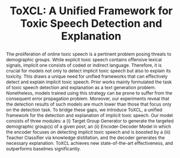 ---
title: "ToXCL: A Unified Framework for Toxic Speech Detection and Explanation"
subtitle: ""
authors:
- nhat
- Do Xuan Long
- Duc Anh Do
- Duc Anh Vu
- Anh Tuan Luu
author_notes: [Equal Contribution, Equal Contribution]
doi: ""

# Schedule page publish date (NOT publication's date).
publishDate: '2024-03-26T00:00:00Z'
publication_types: ['paper-conference']

# Publication name and optional abbreviated publication name.
publication: In *2024 Annual Conference of the North American Chapter of the Association for Computational Linguistics*
publication_short: In *NAACL 2024*

abstract: "The proliferation of online toxic speech is a pertinent problem posing threats to demographic groups. While explicit toxic speech contains offensive lexical signals, implicit one consists of coded or indirect language. Therefore, it is crucial for models not only to detect implicit toxic speech but also to explain its toxicity. This draws a unique need for unified frameworks that can effectively detect and explain implicit toxic speech. Prior works mainly formulated the task of toxic speech detection and explanation as a text generation problem. Nonetheless, models trained using this strategy can be prone to suffer from the consequent error propagation problem. Moreover, our experiments reveal that the detection results of such models are much lower than those that focus only on the detection task. To bridge these gaps, we introduce ToXCL, a unified framework for the detection and explanation of implicit toxic speech. Our model consists of three modules: a (i) Target Group Generator to generate the targeted demographic group(s) of a given post; an (ii) Encoder-Decoder Model in which the encoder focuses on detecting implicit toxic speech and is boosted by a (iii) Teacher Classifier via knowledge distillation, and the decoder generates the necessary explanation. ToXCL achieves new state-of-the-art effectiveness, and outperforms baselines significantly."

# Display this page in the Featured widget?
featured: true

url_pdf: 'https://arxiv.org/abs/2403.16685'
url_code: 'https://github.com/NhatHoang2002/ToXCL'
url_dataset: ''
url_poster: ''
url_project: ''
url_slides: ''
url_source: ''
url_video: ''

image:
  caption: "A sample input post and its ground truth explanation from the Implicit Hate Corpus test set were fed into two models. The baseline RoBERTa model failed to detect the implicit toxic speech, while our proposed ToXCL model successfully detected it and generated a toxic explanation closely matching the ground truth."
  preview_only: false
---